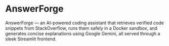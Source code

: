 # AnswerForge
AnswerForge — an AI-powered coding assistant that retrieves verified code snippets from StackOverflow, runs them safely in a Docker sandbox, and generates concise explanations using Google Gemini, all served through a sleek Streamlit frontend.
